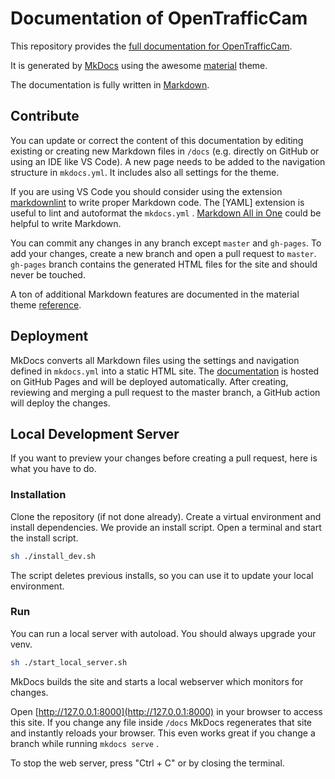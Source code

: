 # Documentation of OpenTrafficCam

This repository provides the [full documentation for OpenTrafficCam](https://opentrafficcam.org).

It is generated by [MkDocs](https://www.mkdocs.org/) using the awesome [material](https://squidfunk.github.io/mkdocs-material/) theme.

The documentation is fully written in [Markdown](https://python-markdown.github.io/).

## Contribute

You can update or correct the content of this documentation by editing existing or creating new Markdown files in ```/docs``` (e.g. directly on GitHub or using an IDE like VS Code).
A new page needs to be added to the navigation structure in ```mkdocs.yml```.
It includes also all settings for the theme.

If you are using VS Code you should consider using the extension [markdownlint](https://marketplace.visualstudio.com/items?itemName=DavidAnson.vscode-markdownlint) to write proper Markdown code.
The [YAML] extension is useful to lint and autoformat the ```mkdocs.yml``` .
[Markdown All in One](https://marketplace.visualstudio.com/items?itemName=yzhang.markdown-all-in-one) could be helpful to write Markdown.

You can commit any changes in any branch except `master` and `gh-pages`.
To add your changes, create a new branch and open a pull request to `master`.
`gh-pages` branch contains the generated HTML files for the site and should never be touched.

A ton of additional Markdown features are documented in the material theme [reference](https://squidfunk.github.io/mkdocs-material/reference/abbreviations/).

## Deployment

MkDocs converts all Markdown files using the settings and navigation defined in ```mkdocs.yml``` into a static HTML site.
The [documentation](https://opentrafficcam.org) is hosted on GitHub Pages and will be deployed automatically.
After creating, reviewing and merging a pull request to the master branch, a GitHub action will deploy the changes.

## Local Development Server

If you want to preview your changes before creating a pull request, here is what you have to do.

### Installation

Clone the repository (if not done already).
Create a virtual environment and install dependencies.
We provide an install script.
Open a terminal and start the install script.

```bash
sh ./install_dev.sh
```

The script deletes previous installs, so you can use it to update your local environment.

### Run

You can run a local server with autoload.
You should always upgrade your venv.

```bash
sh ./start_local_server.sh
```

MkDocs builds the site and starts a local webserver which monitors for changes.

Open [http://127.0.0.1:8000](http://127.0.0.1:8000) in your browser to access this site.
If you change any file inside ```/docs``` MkDocs regenerates that site and instantly reloads your browser.
This even works great if you change a branch while running ```mkdocs serve``` .

To stop the web server, press "Ctrl + C" or by closing the terminal.
